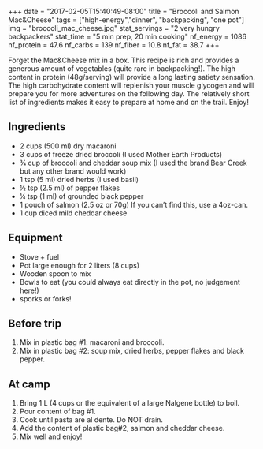 +++
date = "2017-02-05T15:40:49-08:00"
title = "Broccoli and Salmon Mac&Cheese"
tags = ["high-energy","dinner", "backpacking", "one pot"]
img = "broccoli_mac_cheese.jpg"
stat_servings = "2 very hungry backpackers"
stat_time = "5 min prep, 20 min cooking"
nf_energy = 1086
nf_protein = 47.6
nf_carbs = 139
nf_fiber = 10.8
nf_fat = 38.7
+++

Forget the Mac&Cheese mix in a box. This recipe is rich and provides a generous amount of vegetables (quite rare in backpacking!). The high content in protein (48g/serving) will provide a long lasting satiety sensation. The high carbohydrate content will replenish your muscle glycogen and will prepare you for more adventures on the following day. The relatively short list of ingredients makes it easy to prepare at home and on the trail. Enjoy!
 

## Ingredients
- 2 cups (500 ml) dry macaroni
- 3 cups of freeze dried broccoli (I used Mother Earth Products)
- ¾ cup of broccoli and cheddar soup mix (I used the brand Bear Creek but any other brand would work)
- 1 tsp (5 ml) dried herbs (I used basil)
- ½ tsp (2.5 ml) of pepper flakes
- ¼ tsp (1 ml) of grounded black pepper
- 1 pouch of salmon (2.5 oz or 70g) If you can’t find this, use a 4oz-can.
- 1 cup diced mild cheddar cheese
 
## Equipment
- Stove + fuel
- Pot large enough for 2 liters (8 cups)
- Wooden spoon to mix
- Bowls to eat (you could always eat directly in the pot, no judgement here!)
- sporks or forks!
 
## Before trip
1. Mix in plastic bag #1: macaroni and broccoli.
1. Mix in plastic bag #2: soup mix, dried herbs, pepper flakes and black pepper.
 
## At camp
1. Bring 1 L (4 cups or the equivalent of a large Nalgene bottle) to boil.
1. Pour content of bag #1.
1. Cook until pasta are al dente. Do NOT drain.
1. Add the content of plastic bag#2, salmon and cheddar cheese.
1. Mix well and enjoy!
 

